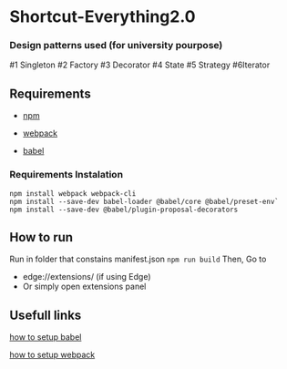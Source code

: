 # Shortcut-Everything2.0

### Design patterns used (for university pourpose)

#1 Singleton #2 Factory #3 Decorator #4 State #5 Strategy #6Iterator

## Requirements

* [npm](https://docs.npmjs.com/downloading-and-installing-node-js-and-npm)

* [webpack](https://webpack.js.org/guides/installation/)

* [babel](https://github.com/babel/babel-loader)

### Requirements Instalation

```
npm install webpack webpack-cli
npm install --save-dev babel-loader @babel/core @babel/preset-env`
npm install --save-dev @babel/plugin-proposal-decorators
```

## How to run

Run in folder that constains manifest.json
`npm run build`
Then, Go to

- edge://extensions/ (if using Edge)
- Or simply open extensions panel

## Usefull links

[how to setup babel](https://www.youtube.com/watch?v=MX13Ezfzuf8)

[how to setup webpack](https://www.youtube.com/watch?v=HNb6bapmsyI)
